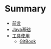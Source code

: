 # Summary

* [前言](README.md)
* [Java基础](JavaFoundation/README.md)
* [工具使用](Tools/README.md)
    * [GitBook](Tools/GitBook.md)

